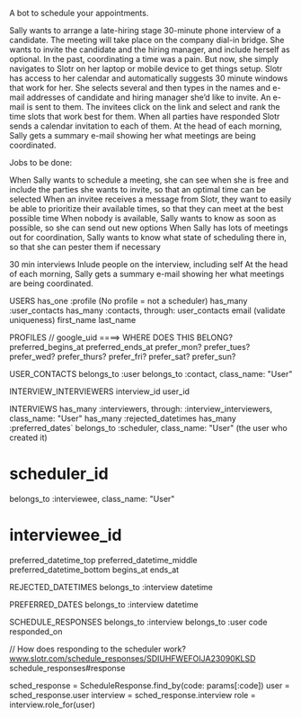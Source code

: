 A bot to schedule your appointments.

Sally wants to arrange a late-hiring stage 30-minute phone interview of a candidate. The meeting will take place on the company dial-in bridge. She wants to invite the candidate and the hiring manager, and include herself as optional. In the past, coordinating a time was a pain. But now, she simply navigates to Slotr on her laptop or mobile device to get things setup. Slotr has access to her calendar and automatically suggests 30 minute windows that work for her. She selects several and then types in the names and e-mail addresses of candidate and hiring manager she’d like to invite. An e-mail is sent to them. The invitees click on the link and select and rank the time slots that work best for them. When all parties have responded Slotr sends a calendar invitation to each of them. At the head of each morning, Sally gets a summary e-mail showing her what meetings are being coordinated.

Jobs to be done:

When Sally wants to schedule a meeting, she can see when she is free and include the parties she wants to invite, so that an optimal time can be selected
When an invitee receives a message from Slotr, they want to easily be able to prioritize their available times, so that they can meet at the best possible time
When nobody is available, Sally wants to know as soon as possible, so she can send out new options
When Sally has lots of meetings out for coordination, Sally wants to know what state of scheduling there in, so that she can pester them if necessary


30 min interviews
Inlude people on the interview, including self
At the head of each morning, Sally gets a summary e-mail showing her what meetings are being coordinated.

USERS
has_one :profile  (No profile = not a scheduler)
has_many :user_contacts
has_many :contacts, through: user_contacts
email  (validate uniqueness)
first_name
last_name

PROFILES
// google_uid  ====> WHERE DOES THIS BELONG?
preferred_begins_at
preferred_ends_at
prefer_mon?
prefer_tues?
prefer_wed?
prefer_thurs?
prefer_fri?
prefer_sat?
prefer_sun?

USER_CONTACTS
belongs_to :user
belongs_to :contact, class_name: "User"

INTERVIEW_INTERVIEWERS
interview_id
user_id

INTERVIEWS
has_many :interviewers, through: :interview_interviewers, class_name: "User"
has_many :rejected_datetimes
has_many :preferred_dates`
belongs_to :scheduler, class_name: "User" (the user who created it)
  # scheduler_id
belongs_to :interviewee, class_name: "User"
  # interviewee_id
preferred_datetime_top
preferred_datetime_middle
preferred_datetime_bottom
begins_at
ends_at

REJECTED_DATETIMES
belongs_to :interview
datetime

PREFERRED_DATES
belongs_to :interview
datetime

SCHEDULE_RESPONSES
belongs_to :interview
belongs_to :user
code
responded_on

// How does responding to the scheduler work?
www.slotr.com/schedule_responses/SDIUHFWEFOIJA23090KLSD
schedule_responses#response

sched_response = ScheduleResponse.find_by(code: params[:code])
user = sched_response.user
interview = sched_response.interview
role = interview.role_for(user)

